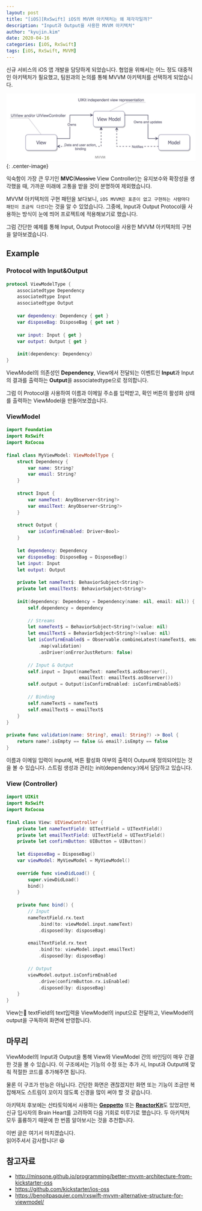 ```yaml
---
layout: post
title: "[iOS][RxSwift] iOS의 MVVM 아키텍처는 왜 제각각일까?"
description: "Input과 Output을 사용한 MVVM 아키텍처"
author: "kyujin.kim"
date: 2020-04-16
categories: [iOS, RxSwift]
tags: [iOS, RxSwift, MVVM]
---
```


신규 서비스의 iOS 앱 개발을 담당하게 되었습니다. 협업을 위해서는 어느 정도 대중적인 아키텍처가 필요했고, 팀원과의 논의를 통해 MVVM 아키텍처를 선택하게 되었습니다. 

![mvvm](/assets/images/mvvm/mvvm.jpeg){: .center-image}

익숙함이 가장 큰 무기인 **MVC**(~~Massive~~ View Controller)는 유지보수와 확장성을 생각했을 때, 가까운 미래에 고통을 받을 것이 분명하여 제외했습니다.

MVVM 아키텍처의 구현 패턴을 보다보니, `iOS MVVM은 표준이 없고 구현하는 사람마다 패턴이 조금씩 다르다`는 것을 알 수 있었습니다. 그중에, Input과 Output Protocol을 사용하는 방식이 눈에 띄어 프로젝트에 적용해보기로 했습니다.

그럼 간단한 예제를 통해 Input, Output Protocol을 사용한 MVVM 아키텍처의 구현을 알아보겠습니다.

## Example
### Protocol with Input&Output
```swift
protocol ViewModelType {
    associatedtype Dependency
    associatedtype Input
    associatedtype Output

    var dependency: Dependency { get }
    var disposeBag: DisposeBag { get set }
    
    var input: Input { get }
    var output: Output { get }
    
    init(dependency: Dependency)
}
```

ViewModel의 의존성인 **Dependency**, View에서 전달되는 이벤트인 **Input**과 Input의 결과를 출력하는 **Output**을 associatedtype으로 정의합니다.

그럼 이 Protocol을 사용하여 이름과 이메일 주소를 입력받고, 확인 버튼의 활성화 상태를 출력하는 ViewModel을 만들어보겠습니다.

### ViewModel
```swift
import Foundation
import RxSwift
import RxCocoa

final class MyViewModel: ViewModelType {
    struct Dependency {
        var name: String?
        var email: String?
    }

    struct Input {
        var nameText: AnyObserver<String?>
        var emailText: AnyObserver<String?>
    }

    struct Output {
        var isConfirmEnabled: Driver<Bool>
    }

    let dependency: Dependency
    var disposeBag: DisposeBag = DisposeBag()
    let input: Input
    let output: Output

    private let nameText$: BehaviorSubject<String?>
    private let emailText$: BehaviorSubject<String?>

    init(dependency: Dependency = Dependency(name: nil, email: nil)) {
        self.dependency = dependency

        // Streams
        let nameText$ = BehaviorSubject<String?>(value: nil)
        let emailText$ = BehaviorSubject<String?>(value: nil)
        let isConfirmEnabled$ = Observable.combineLatest(nameText$, emailText$)
            .map(validation)
            .asDriver(onErrorJustReturn: false)

        // Input & Output
        self.input = Input(nameText: nameText$.asObserver(),
                           emailText: emailText$.asObserver())
        self.output = Output(isConfirmEnabled: isConfirmEnabled$)

        // Binding
        self.nameText$ = nameText$
        self.emailText$ = emailText$
    }
}

private func validation(name: String?, email: String?) -> Bool {
    return name?.isEmpty == false && email?.isEmpty == false
}
```

이름과 이메일 입력이 Input에, 버튼 활성화 여부의 출력이 Output에 정의되어있는 것을 볼 수 있습니다. 스트림 생성과 관리는 init(dependency:)에서 담당하고 있습니다.

### View (Controller)
```swift
import UIKit
import RxSwift
import RxCocoa

final class View: UIViewController {
    private let nameTextField: UITextField = UITextField()
    private let emailTextField: UITextField = UITextField()
    private let confirmButton: UIButton = UIButton()
    
    let disposeBag = DisposeBag()
    var viewModel: MyViewModel = MyViewModel()

    override func viewDidLoad() {
        super.viewDidLoad()
        bind()
    }

    private func bind() {
        // Input
        nameTextField.rx.text
            .bind(to: viewModel.input.nameText)
            .disposed(by: disposeBag)

        emailTextField.rx.text
            .bind(to: viewModel.input.emailText)
            .disposed(by: disposeBag)

        // Output
        viewModel.output.isConfirmEnabled
            .drive(confirmButton.rx.isEnabled)
            .disposed(by: disposeBag)
    }
}
```

View는 textField의 text입력을 ViewModel의 input으로 전달하고, ViewModel의 output을 구독하여 화면에 반영합니다.

## 마무리
ViewModel의 Input과 Output을 통해 View와 ViewModel 간의 바인딩이 매우 간결한 것을 볼 수 있습니다. 이 구조에서는 기능의 수정 또는 추가 시, Input과 Output에 맞춰 적절한 코드를 추가해주면 됩니다. 

물론 이 구조가 만능은 아닙니다. 간단한 화면은 괜찮겠지만 화면 또는 기능이 조금만 복잡해져도 스트림이 꼬이지 않도록 신경을 많이 써야 할 것 같습니다.

아키텍처 후보에는 산타토익에서 사용하는 [**Geppetto**](https://github.com/geppetto-ios/Geppetto) 또는 [**ReactorKit**](https://github.com/ReactorKit/ReactorKit)도 있었지만, 신규 입사자의 Brain Heart를 고려하여 다음 기회로 미루기로 했습니다. 두 아키텍처 모두 훌륭하기 때문에 한 번쯤 알아보시는 것을 추천합니다.

이번 글은 여기서 마치겠습니다.  
읽어주셔서 감사합니다! 😆

## 참고자료
- http://minsone.github.io/programming/better-mvvm-architecture-from-kickstarter-oss
- https://github.com/kickstarter/ios-oss
- https://benoitpasquier.com/rxswift-mvvm-alternative-structure-for-viewmodel/